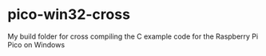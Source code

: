 # pico-win32-cross
My build folder for cross compiling the C example code for the Raspberry Pi Pico on Windows
